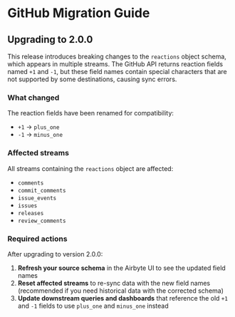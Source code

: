# GitHub Migration Guide

## Upgrading to 2.0.0

This release introduces breaking changes to the `reactions` object schema, which appears in multiple streams. The GitHub API returns reaction fields named `+1` and `-1`, but these field names contain special characters that are not supported by some destinations, causing sync errors.

### What changed

The reaction fields have been renamed for compatibility:

- `+1` → `plus_one`
- `-1` → `minus_one`

### Affected streams

All streams containing the `reactions` object are affected:

- `comments`
- `commit_comments`
- `issue_events`
- `issues`
- `releases`
- `review_comments`

### Required actions

After upgrading to version 2.0.0:

1. **Refresh your source schema** in the Airbyte UI to see the updated field names
2. **Reset affected streams** to re-sync data with the new field names (recommended if you need historical data with the corrected schema)
3. **Update downstream queries and dashboards** that reference the old `+1` and `-1` fields to use `plus_one` and `minus_one` instead
